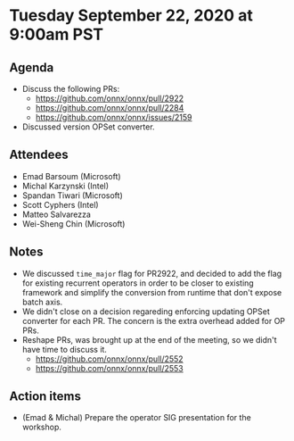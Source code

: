 # Tuesday September 22, 2020 at 9:00am PST

## Agenda
* Discuss the following PRs:
    * https://github.com/onnx/onnx/pull/2922
    * https://github.com/onnx/onnx/pull/2284
    * https://github.com/onnx/onnx/issues/2159
* Discussed version OPSet converter.

## Attendees
* Emad Barsoum (Microsoft)
* Michal Karzynski (Intel)
* Spandan Tiwari (Microsoft)
* Scott Cyphers (Intel)
* Matteo Salvarezza
* Wei-Sheng Chin (Microsoft)

## Notes
* We discussed `time_major` flag for PR2922, and decided to add the flag for existing recurrent operators in order to be closer to existing framework and simplify the conversion from runtime that don't expose batch axis.
* We didn't close on a decision regareding enforcing updating OPSet converter for each PR. The concern is the extra overhead added for OP PRs.
* Reshape PRs, was brought up at the end of the meeting, so we didn't have time to discuss it.
    * https://github.com/onnx/onnx/pull/2552
    * https://github.com/onnx/onnx/pull/2553

## Action items
* (Emad & Michal) Prepare the operator SIG presentation for the workshop.
